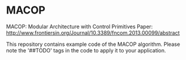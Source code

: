 MACOP
=====

MACOP: Modular Architecture with Control Primitives
Paper: http://www.frontiersin.org/Journal/10.3389/fncom.2013.00099/abstract

This repository contains example code of the MACOP algorithm. Please note the '##TODO' tags in the code to apply it to your application.

